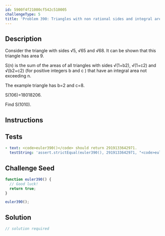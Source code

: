 ```yaml
---
id: 5900f4f21000cf542c510005
challengeType: 5
title: 'Problem 390: Triangles with non rational sides and integral area'
---
```


## Description
<section id='description'>
Consider the triangle with sides √5, √65 and √68.
It can be shown that this triangle has area 9.

S(n) is the sum of the areas of  all triangles with sides √(1+b2), √(1+c2) and √(b2+c2) (for positive integers b and c ) that have an integral area not exceeding n.

The example triangle has b=2 and c=8.

S(106)=18018206.

Find S(1010).
</section>

## Instructions
<section id='instructions'>

</section>

## Tests
<section id='tests'>

```yml
- text: <code>euler390()</code> should return 2919133642971.
  testString: 'assert.strictEqual(euler390(), 2919133642971, "<code>euler390()</code> should return 2919133642971.");'

```

</section>

## Challenge Seed
<section id='challengeSeed'>

<div id='js-seed'>

```js
function euler390() {
  // Good luck!
  return true;
}

euler390();
```

</div>



</section>

## Solution
<section id='solution'>

```js
// solution required
```
</section>
